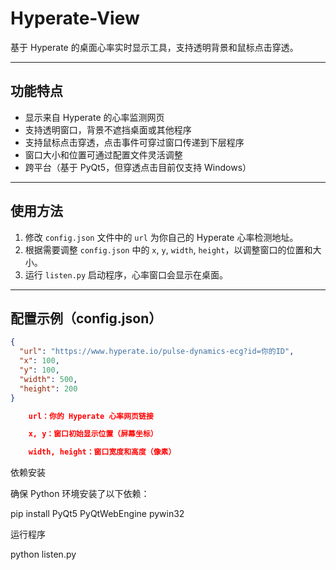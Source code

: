 # Hyperate-View

基于 Hyperate 的桌面心率实时显示工具，支持透明背景和鼠标点击穿透。

---

## 功能特点

- 显示来自 Hyperate 的心率监测网页  
- 支持透明窗口，背景不遮挡桌面或其他程序  
- 支持鼠标点击穿透，点击事件可穿过窗口传递到下层程序  
- 窗口大小和位置可通过配置文件灵活调整  
- 跨平台（基于 PyQt5，但穿透点击目前仅支持 Windows）

---

## 使用方法

1. 修改 `config.json` 文件中的 `url` 为你自己的 Hyperate 心率检测地址。  
2. 根据需要调整 `config.json` 中的 `x`, `y`, `width`, `height`，以调整窗口的位置和大小。  
3. 运行 `listen.py` 启动程序，心率窗口会显示在桌面。  

---

## 配置示例（config.json）

```json
{
  "url": "https://www.hyperate.io/pulse-dynamics-ecg?id=你的ID",
  "x": 100,
  "y": 100,
  "width": 500,
  "height": 200
}

    url：你的 Hyperate 心率网页链接

    x, y：窗口初始显示位置（屏幕坐标）

    width, height：窗口宽度和高度（像素）
```
依赖安装

确保 Python 环境安装了以下依赖：

pip install PyQt5 PyQtWebEngine pywin32

运行程序

python listen.py
